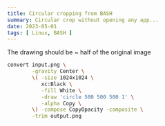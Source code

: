 ```yaml
---
title: Circular cropping from BASH
summary: Circular crop without opening any app...
date: 2023-05-01
tags: [ Linux, BASH ]
---
```


The drawing should be ~ half of the original image

```bash
convert input.png \
        -gravity Center \
        \( -size 1024x1024 \
           xc:Black \
           -fill White \
           -draw 'circle 500 500 500 1' \
           -alpha Copy \
        \) -compose CopyOpacity -composite \
        -trim output.png
```


